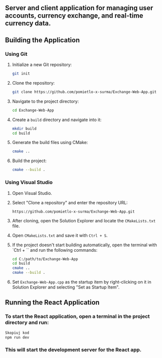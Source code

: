 ## Server and client application for managing user accounts, currency exchange, and real-time currency data.


## Building the Application

### Using Git

1. Initialize a new Git repository:
    ```bash
    git init
    ```

2. Clone the repository:
    ```bash
    git clone https://github.com/pomietlo-x-surma/Exchange-Web-App.git
    ```

3. Navigate to the project directory:
    ```bash
    cd Exchange-Web-App
    ```

4. Create a `build` directory and navigate into it:
    ```bash
    mkdir build
    cd build
    ```

5. Generate the build files using CMake:
    ```bash
    cmake ..
    ```

6. Build the project:
    ```bash
    cmake --build .
    ```

### Using Visual Studio

1. Open Visual Studio.

2. Select "Clone a repository" and enter the repository URL:
    ```
    https://github.com/pomietlo-x-surma/Exchange-Web-App.git
    ```

3. After cloning, open the Solution Explorer and locate the `CMakeLists.txt` file.

4. Open `CMakeLists.txt` and save it with `Ctrl + S`.

5. If the project doesn't start building automatically, open the terminal with `Ctrl + `` and run the following commands:
    ```bash
    cd C:/path/to/Exchange-Web-App
    cd build
    cmake ..
    cmake --build .
    ```


6. Set `Exchange-Web-App.cpp` as the startup item by right-clicking on it in Solution Explorer and selecting "Set as Startup Item".


## Running the React Application
### To start the React application, open a terminal in the project directory and run:

```bash
Skopiuj kod
npm run dev
```
### This will start the development server for the React app.



